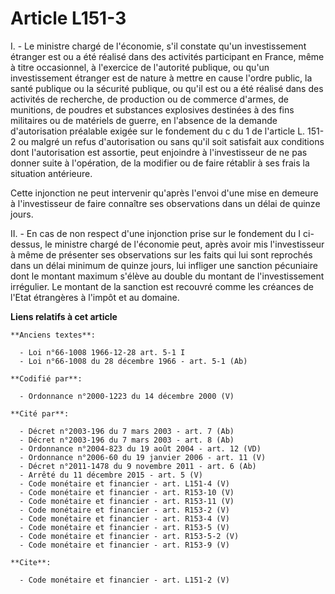 # Article L151-3

I. - Le ministre chargé de l'économie, s'il constate qu'un investissement étranger est ou a été réalisé dans des activités
participant en France, même à titre occasionnel, à l'exercice de l'autorité publique, ou qu'un investissement étranger est de
nature à mettre en cause l'ordre public, la santé publique ou la sécurité publique, ou qu'il est ou a été réalisé dans des
activités de recherche, de production ou de commerce d'armes, de munitions, de poudres et substances explosives destinées à
des fins militaires ou de matériels de guerre, en l'absence de la demande d'autorisation préalable exigée sur le fondement du
c du 1 de l'article L. 151-2 ou malgré un refus d'autorisation ou sans qu'il soit satisfait aux conditions dont
l'autorisation est assortie, peut enjoindre à l'investisseur de ne pas donner suite à l'opération, de la modifier ou de faire
rétablir à ses frais la situation antérieure.

Cette injonction ne peut intervenir qu'après l'envoi d'une mise en demeure à l'investisseur de faire connaître ses
observations dans un délai de quinze jours.

II. - En cas de non respect d'une injonction prise sur le fondement du I ci-dessus, le ministre chargé de l'économie peut,
après avoir mis l'investisseur à même de présenter ses observations sur les faits qui lui sont reprochés dans un délai
minimum de quinze jours, lui infliger une sanction pécuniaire dont le montant maximum s'élève au double du montant de
l'investissement irrégulier. Le montant de la sanction est recouvré comme les créances de l'Etat étrangères à l'impôt et au
domaine.

**Liens relatifs à cet article**

	**Anciens textes**:

	  - Loi n°66-1008 1966-12-28 art. 5-1 I
	  - Loi n°66-1008 du 28 décembre 1966 - art. 5-1 (Ab)

	**Codifié par**:

	  - Ordonnance n°2000-1223 du 14 décembre 2000 (V)

	**Cité par**:

	  - Décret n°2003-196 du 7 mars 2003 - art. 7 (Ab)
	  - Décret n°2003-196 du 7 mars 2003 - art. 8 (Ab)
	  - Ordonnance n°2004-823 du 19 août 2004 - art. 12 (VD)
	  - Ordonnance n°2006-60 du 19 janvier 2006 - art. 11 (V)
	  - Décret n°2011-1478 du 9 novembre 2011 - art. 6 (Ab)
	  - Arrêté du 11 décembre 2015 - art. 5 (V)
	  - Code monétaire et financier - art. L151-4 (V)
	  - Code monétaire et financier - art. R153-10 (V)
	  - Code monétaire et financier - art. R153-11 (V)
	  - Code monétaire et financier - art. R153-2 (V)
	  - Code monétaire et financier - art. R153-4 (V)
	  - Code monétaire et financier - art. R153-5 (V)
	  - Code monétaire et financier - art. R153-5-2 (V)
	  - Code monétaire et financier - art. R153-9 (V)

	**Cite**:

	  - Code monétaire et financier - art. L151-2 (V)
